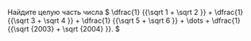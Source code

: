 Найдите целую часть числа $
\dfrac{1}
{{\sqrt 1  + \sqrt 2 }} + \dfrac{1}
{{\sqrt 3  + \sqrt 4 }} + \dfrac{1}
{{\sqrt 5  + \sqrt 6 }} +  \dots   + \dfrac{1}
{{\sqrt {2003}  + \sqrt {2004} }}.
$